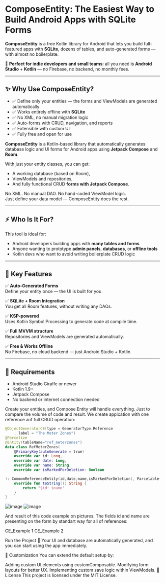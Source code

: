# ComposeEntity: The Easiest Way to Build Android Apps with SQLite Forms

**ComposeEntity** is a free Kotlin library for Android that lets you build full-featured apps with **SQLite**, dozens of tables, and auto-generated forms — with almost no boilerplate.

🚀 **Perfect for indie developers and small teams**: all you need is **Android Studio** + **Kotlin** — no Firebase, no backend, no monthly fees.

---

## ✨ Why Use ComposeEntity?

- ✅ Define only your entities — the forms and ViewModels are generated automatically
- ✅ Works entirely offline with **SQLite**
- ✅ No XML, no manual migration logic
- ✅ Auto-forms with CRUD, navigation, and reports
- ✅ Extensible with custom UI
- ✅ Fully free and open for use


**ComposeEntity** is a Kotlin-based library that automatically generates database logic and UI forms for Android apps using **Jetpack Compose** and **Room**.

With just your entity classes, you can get:
- A working database (based on Room),
- ViewModels and repositories,
- And fully functional CRUD **forms with Jetpack Compose**.

No XML. No manual DAO. No hand-coded ViewModel logic.  
Just define your data model — ComposeEntity does the rest.

---

## ⚡ Who Is It For?

This tool is ideal for:
- Android developers building apps with **many tables and forms**
- Anyone wanting to prototype **admin panels**, **databases**, or **offline tools**
- Kotlin devs who want to avoid writing boilerplate CRUD logic

---

## 🚀 Key Features

✅ **Auto-Generated Forms**  
Define your entity once — the UI is built for you.

✅ **SQLite + Room Integration**  
You get all Room features, without writing any DAOs.

✅ **KSP-powered**  
Uses Kotlin Symbol Processing to generate code at compile time.

✅ **Full MVVM structure**  
Repositories and ViewModels are generated automatically.

✅ **Free & Works Offline**  
No Firebase, no cloud backend — just Android Studio + Kotlin.

---

## 🧰 Requirements

- Android Studio Giraffe or newer
- Kotlin 1.9+
- Jetpack Compose
- No backend or internet connection needed

Create your entities, and Compose Entity will handle everything. Just to compare the volume of code and result. We create appication with one reference anf full CRUD operation:


```kotlin
@ObjectGeneratorCE(type = GeneratorType.Reference
    , label = "The Meter Zones")
@Parcelize
@Entity(tableName="ref_meterzones")
data class RefMeterZones(
    @PrimaryKey(autoGenerate = true)
    override var id: Long,
    override var date: Long,
    override var name: String,
    override var isMarkedForDeletion: Boolean

): CommonReferenceEntity(id,date,name,isMarkedForDeletion), Parcelable{
    override fun toString(): String {
        return "$id: $name"
    }
}
```

![image](https://github.com/user-attachments/assets/38aac061-1180-4841-87d1-09ef9cfb65a8)
![image](https://github.com/user-attachments/assets/6bbd9e59-dd71-4b48-8dd8-7db3e3f22908)

And result of this code example on pictures. The fields id and name are presenting on the form by standart way for all of references:

CE_Example 1 CE_Example 2

Run the Project 🚀
Your UI and database are automatically generated, and you can start using the app immediately.

📝 Customization
You can extend the default setup by:

Adding custom UI elements using customComposable.
Modifying form layouts for better UX.
Implementing custom save logic within ViewModels.
📜 License
This project is licensed under the MIT License.

